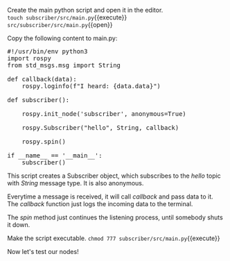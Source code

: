 Create the main python script and open it in the editor. \
`touch subscriber/src/main.py`{{execute}} 
`src/subscriber/src/main.py`{{open}} 

Copy the following content to main.py: 
<pre class="file" data-target="clipboard">
#!/usr/bin/env python3
import rospy
from std_msgs.msg import String

def callback(data):
    rospy.loginfo(f"I heard: {data.data}")
    
def subscriber():

    rospy.init_node('subscriber', anonymous=True)

    rospy.Subscriber("hello", String, callback)

    rospy.spin()

if __name__ == '__main__':
    subscriber()
</pre>

This script creates a Subscriber object, which subscribes to the *hello* topic with *String* message type. 
It is also anonymous. 

Everytime a message is received, it will call *callback* and pass data to it. The *callback* function just logs the incoming data to the terminal. 

The *spin* method just continues the listening process, until somebody shuts it down. 

Make the script executable.
`chmod 777 subscriber/src/main.py`{{execute}}

Now let's test our nodes!
